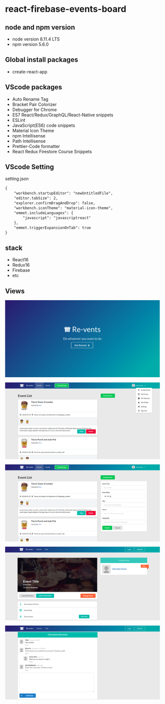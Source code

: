# react-firebase-events-board

## node and npm version
* node version 8.11.4 LTS  
* npm version 5.6.0  

## Global install packages
* create-react-app  

## VScode packages
* Auto Rename Tag  
* Bracket Pair Colorizer  
* Debugger for Chrome  
* ES7 React/Redux/GraphQL/React-Native snippets  
* ESLint  
* JavaScript(ES6) code snippets  
* Material Icon Theme  
* npm Intellisense  
* Path Intellisense  
* Prettier-Code formatter  
* React Redux Firestore Course Snippets  

## VScode Setting

setting.json

```
{
    "workbench.startupEditor": "newUntitledFile",
    "editor.tabSize": 2,
    "explorer.confirmDragAndDrop": false,
    "workbench.iconTheme": "material-icon-theme",
    "emmet.includeLanguages": {
        "javascript": "javascriptreact"
    },
    "emmet.triggerExpansionOnTab": true
}
```

## stack
* React16  
* Redux16  
* Firebase  
* etc

## Views

![Home](./res/home.png)

![Login](./res/Login.png)

![CreateEvent](./res/CreateEvent.png)

![CreateEvent](./res/EventDetailed.png)

![CreateEvent](./res/EventChat.png)